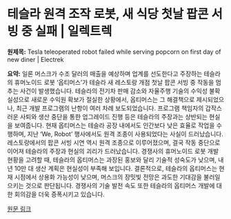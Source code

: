 # 테슬라 원격 조작 로봇, 새 식당 첫날 팝콘 서빙 중 실패 | 일렉트렉

**원제목:** Tesla teleoperated robot failed while serving popcorn on first day of new diner | Electrek

**요약:** 일론 머스크가 수조 달러의 매출을 예상하며 업계를 선도한다고 주장하는 테슬라의 휴머노이드 로봇 ‘옵티머스’가 테슬라 새 레스토랑 개점 첫날 팝콘 서빙 중 작동을 멈추는 사건이 발생했습니다.  테슬라의 전기차 판매 감소와 자율주행 기술의 수익성 불확실성으로 새로운 수익원 확보가 절실한 상황에서,  옵티머스는 그 해결책으로 제시되었으나,  최근 개발 프로그램의 난항이 여러 차례 보도되었습니다.  프로그램 책임자의 갑작스러운 사퇴와 생산 중단을 통한 업그레이드 진행 등은  테슬라의 주장과는 상반되는 현실을 보여줍니다. 현재 옵티머스는 테슬라 공장 내에서도 인간보다 낮은 효율로 작업을 수행하며,  지난 ‘We, Robot’ 행사에서도 원격 조종이 사용되었다는 사실이 드러났습니다.  레스토랑에서의 팝콘 서빙 시연 역시 원격 조종으로 이루어졌으며,  결국 작동 중단으로 이어져 테슬라의 주장과 현실의 괴리가 드러났습니다.  경쟁사의 휴머노이드 로봇 개발 현황을 고려할 때, 테슬라의 옵티머스는 과장된 홍보와 달리 기술적 성숙도가 낮으며,  내년 10만 대 생산 계획은 현실성이 부족해 보입니다.  결론적으로, 테슬라의 옵티머스는 현재 시점에서 상용화 가능성이 낮으며,  머스크의 장밋빛 전망은 과도한 기대감을 불러일으키는 것으로 판단됩니다.  경쟁사의 기술 발전 속도 또한 테슬라의  옵티머스 개발에 대한 회의감을 더욱 증폭시키고 있습니다.

[원문 링크](https://electrek.co/2025/07/23/tesla-teleoperated-robot-fail-serving-popcorn-first-day-new-diner/)
